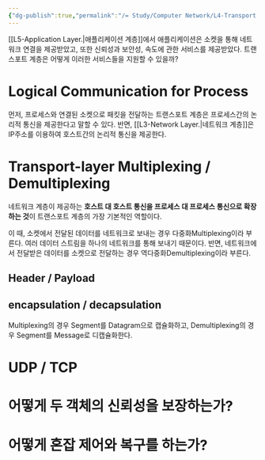 ```yaml
---
{"dg-publish":true,"permalink":"/= Study/Computer Network/L4-Transport Layer_/","created":"2023-12-14T17:07:14.000+09:00","updated":"2025-01-14T15:33:44.000+09:00"}
---
```



[[L5-Application Layer.\|애플리케이션 계층]]에서 애플리케이션은 소켓을 통해 네트워크 연결을 제공받았고, 또한 신뢰성과 보안성, 속도에 관한 서비스를 제공받았다. 트랜스포트 계층은 어떻게 이러한 서비스들을 지원할 수 있을까?

# Logical Communication for Process

먼저, 프로세스와 연결된 소켓으로 패킷을 전달하는 트랜스포트 계층은 프로세스간의 논리적 통신을 제공한다고 말할 수 있다. 반면, [[L3-Network Layer.\|네트워크 계층]]은 IP주소를 이용하여 호스트간의 논리적 통신을 제공한다.

# Transport-layer Multiplexing / Demultiplexing

네트워크 계층이 제공하는 **호스트 대 호스트 통신을 프로세스 대 프로세스 통신으로 확장하는 것**이 트랜스포트 계층의 가장 기본적인 역할이다.

이 때, 소켓에서 전달된 데이터를 네트워크로 보내는 경우 다중화Multiplexing이라 부른다. 여러 데이터 스트림을 하나의 네트워크를 통해 보내기 때문이다. 반면, 네트워크에서 전달받은 데이터를 소켓으로 전달하는 경우 역다중화Demultiplexing이라 부른다.

## Header / Payload
## encapsulation / decapsulation
Multiplexing의 경우 Segment를 Datagram으로 캡슐화하고,
Demultiplexing의 경우 Segment를 Message로 디캡슐화한다.

# UDP / TCP

# 어떻게 두 객체의 신뢰성을 보장하는가?

# 어떻게 혼잡 제어와 복구를 하는가?
